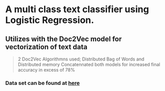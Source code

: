 # A multi class text classifier using Logistic Regression.
## Utilizes with the Doc2Vec model for vectorization of text data
> 2 Doc2Vec Algorithmns used; Distributed Bag of Words and Distributed memory
> Concatennated both models for increased final accuracy in excess of 78%


### Data set can be found at [here](https://catalog.data.gov/dataset)